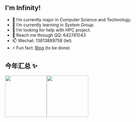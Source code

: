 ## I'm Infinity!
- 🔭 I’m currently major in Computer Science and Technology.
- 🌱 I’m currently learning in *System Group*.
- 🤔 I’m looking for help with HPC project.
- 💬 Reach me through QQ: 642741043
- 📫 Wechat: 13613889758 (tel)
- ⚡ Fun fact: [Blog](https://wonderful-me.github.io/) (to be done)
## 今年汇总 ✨

<img align="" height="137px" src="https://github-readme-stats.vercel.app/api?username=Wonderful-Me&hide_title=true&hide_border=true&show_icons=true&include_all_commits=true&line_height=21&bg_color=0,EC6C6C,FFD479,FFFC79,73FA79&theme=graywhite&locale=cn" /><img align="" height="137px" src="https://github-readme-stats.vercel.app/api/top-langs/?username=Wonderful-Me&hide_title=true&hide_border=true&layout=compact&bg_color=0,73FA79,73FDFF,D783FF&theme=graywhite&locale=cn" />
